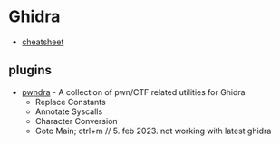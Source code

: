 # Ghidra

- [cheatsheet](https://ghidra-sre.org/CheatSheet.html)

## plugins

- [pwndra](https://github.com/0xb0bb/pwndra) - A collection of pwn/CTF related utilities for Ghidra
  - Replace Constants
  - Annotate Syscalls
  - Character Conversion
  - Goto Main; ctrl+m // 5. feb 2023. not working with latest ghidra

